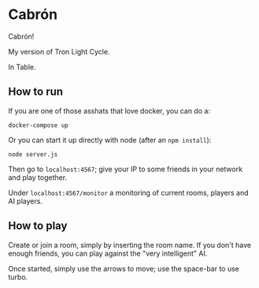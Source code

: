 # Cabrón

Cabrón!

My version of Tron Light Cycle.

In Table.

## How to run

If you are one of those asshats that love docker, you can do a:

`docker-compose up`

Or you can start it up directly with node (after an `npm install`):

`node server.js`

Then go to `localhost:4567`; give your IP to some friends in your network and play together.

Under `localhost:4567/monitor` a monitoring of current rooms, players and AI players. 

## How to play

Create or join a room, simply by inserting the room name.
If you don't have enough friends, you can play against the "very intelligent" AI.

Once started, simply use the arrows to move; use the space-bar to use turbo.